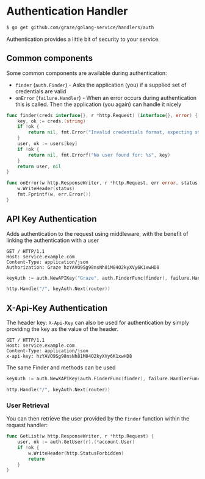 # Authentication Handler

```bash
$ go get github.com/graze/golang-service/handlers/auth
```

Authentication provides a little bit of security to your service.

## Common components

Some common components are available during authentication:

- `finder` (`auth.Finder`) - Asks the application (you) if a supplied set of credentials are valid
- `onError` (`failure.Handler`) - When an error occurs during authentication this is called. Then the application (you again) can handle it nicely

```go
func finder(creds interface{}, r *http.Request) (interface{}, error) {
    key, ok := creds.(string)
    if !ok {
        return nil, fmt.Error("Invalid credentials format, expecting string")
    }
    user, ok := users[key]
    if !ok {
        return nil, fmt.Errorf("No user found for: %s", key)
    }
    return user, nil
}

func onError(w http.ResponseWriter, r *http.Request, err error, status int) {
    w.WriteHeader(status)
    fmt.Fprintf(w, err.Error())
}
```

## API Key Authentication

Adds authentication to the request using middleware, with the benefit of linking the authentication with a user

```http
GET / HTTP/1.1
Host: service.example.com
Content-Type: application/json
Authorization: Graze hzYAVO9Sg98nsNh81M84O2kyXVy6K1xwHD8
```

```go
keyAuth := auth.NewAPIKey("Graze", auth.FinderFunc(finder), failure.HandlerFunc(onError))

http.Handle("/", keyAuth.Next(router))
```

## X-Api-Key Authentication

The header key: `X-Api-Key` can also be used for authentication by simply providing the key as the value of the header.

```http
GET / HTTP/1.1
Host: service.example.com
Content-Type: application/json
x-api-key: hzYAVO9Sg98nsNh81M84O2kyXVy6K1xwHD8
```

The same Finder and methods can be used

```go
keyAuth := auth.NewXAPIKey(auth.FinderFunc(finder), failure.HandlerFunc(onError))

http.Handle("/", keyAuth.Next(router))
```

### User Retrieval

You can then retrieve the user provided by the `Finder` function within the request handler:

```go
func GetList(w http.ResponseWriter, r *http.Request) {
    user, ok := auth.GetUser(r).(*account.User)
    if !ok {
        w.WriteHeader(http.StatusForbidden)
        return
    }
}
```
